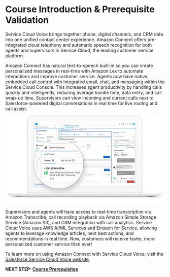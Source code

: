 # Course Introduction & Prerequisite Validation
Service Cloud Voice brings together phone, digital channels, and CRM data into one unified contact center experience. Amazon Connect offers pre-integrated cloud telephony and automatic speech recognition for both agents and supervisors in Service Cloud, the leading customer service platform.

Amazon Connect has natural text-to-speech built-in so you can create personalized messages in real-time with Amazon Lex to automate interactions and improve customer service. Agents now have native, embedded call control with integrated email, chat, and messaging within the Service Cloud Console. This increases agent productivity by handling calls quickly and intelligently, reducing average handle time, data entry, and call wrap-up time. Supervisors can view incoming and current calls next to Salesforce-powered digital conversations in real time for live routing and call assist.

![SCV Omni Widget](/static/01/hvcc-6-omni-widget.png)

Supervisors and agents will have access to real-time transcription via Amazon Transcribe, call recording playback via Amazon Simple Storage Service (Amazon S3), and CRM integration with call analytics. Service Cloud Voice uses AWS AI/ML Services and Einstein for Service, allowing agents to leverage knowledge articles, next best actions, and recommendations in real time. Now, customers will receive faster, more personalized customer service than ever!

To learn more on using Amazon Connect with Service Cloud Voice, visit the [Salesforce Service Cloud Voice website](https://www.salesforce.com/products/service-cloud/solutions/call-center-management/).

**NEXT STEP: [Course Prerequisites](prerequisites.md)**
